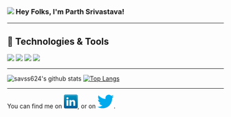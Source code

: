 ### <img src="https://media.giphy.com/media/hvRJCLFzcasrR4ia7z/giphy.gif" width="30px"> Hey Folks, I'm Parth Srivastava!

  ---

## 🔧 Technologies & Tools
![](https://img.shields.io/badge/Code-Python-informational?style=flat&logo=python&logoColor=white&color=2bbc8a)
![](https://img.shields.io/badge/Editor-Android_Studio-informational?style=flat&logo=android-studio&logoColor=white&color=2bbc8a)
![](https://img.shields.io/badge/Editor-Visual_Studio-informational?style=flat&logo=visual-studio&logoColor=white&color=2bbc8a)
![](https://img.shields.io/badge/Code-Flutter-informational?style=flat&logo=flutter&logoColor=white&color=2bbc8a)

  ---
  
![savss624's github stats](https://github-readme-stats.vercel.app/api?username=savss624&show_icons=true&theme=tokyonight)
[![Top Langs](https://github-readme-stats.vercel.app/api/top-langs/?username=savss624&show_icons=true&theme=tokyonight)](https://github.com/savss624/github-readme-stats)

  ---

You can find me on [![LinkedIn][2.2]][2], or on [![Twitter][1.2]][1].

[1.2]: icons/twitter.png
[2.2]: icons/linkedin.png

[1]: hhttps://twitter.com/ParthSr50286246
[2]: https://www.linkedin.com/in/parth-srivastava-949742192/
